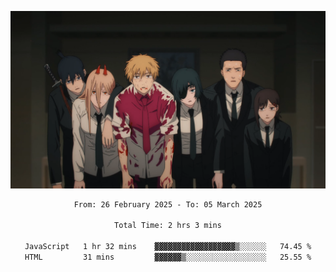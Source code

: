 <!-- Profile image -->
<p align="center">
 <img src="assets/Chainsaw-Man-Himeno-Chainsaw-Man-Denji-Chainsaw-Man-Aki-Chainsaw-Man-Power-Chainsaw-Man-Hirokazu-Arai-Chainsaw-Man-Kobeni-Chainsaw-Man-anime-boys-anime-girls-Anime-screenshot-blood-2202309-1294599272.png" width="1080px">
</p>
<!-- Profile image end -->

<div align="center">
<!--START_SECTION:waka-->

```txt
From: 26 February 2025 - To: 05 March 2025

Total Time: 2 hrs 3 mins

JavaScript   1 hr 32 mins    ▓▓▓▓▓▓▓▓▓▓▓▓▓▓▓▓▓▓▒░░░░░░   74.45 %
HTML         31 mins         ▓▓▓▓▓▓▒░░░░░░░░░░░░░░░░░░   25.55 %
```

<!--END_SECTION:waka-->
</div>
